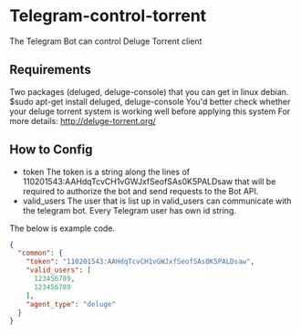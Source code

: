 # Telegram-control-torrent
The Telegram Bot can control Deluge Torrent client

## Requirements
Two packages (deluged, deluge-console) that you can get in linux debian.
$sudo apt-get install deluged, deluge-console
You'd better check whether your deluge torrent system is working well before applying this system
For more details: http://deluge-torrent.org/


## How to Config
* token
The token is a string along the lines of 110201543:AAHdqTcvCH1vGWJxfSeofSAs0K5PALDsaw that will be required to authorize the bot and send requests to the Bot API.
* valid_users
The user that is list up in valid_users can communicate with the telegram bot.
Every Telegram user has own id string.

The below is example code.
```json
{
  "common": {
    "token": "110201543:AAHdqTcvCH1vGWJxfSeofSAs0K5PALDsaw",
    "valid_users": [
      123456789,
      123456789
    ],
    "agent_type": "deluge"
  }
}
```
